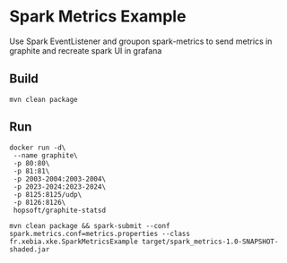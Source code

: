 # Spark Metrics Example
Use Spark EventListener and groupon spark-metrics to send metrics in graphite and recreate spark UI in grafana
## Build
```shell script
mvn clean package
```
## Run

```shell script
docker run -d\
 --name graphite\
 -p 80:80\
 -p 81:81\
 -p 2003-2004:2003-2004\
 -p 2023-2024:2023-2024\
 -p 8125:8125/udp\
 -p 8126:8126\
 hopsoft/graphite-statsd

mvn clean package && spark-submit --conf spark.metrics.conf=metrics.properties --class fr.xebia.xke.SparkMetricsExample target/spark_metrics-1.0-SNAPSHOT-shaded.jar
```